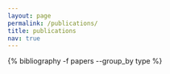 ```yaml
---
layout: page
permalink: /publications/
title: publications
nav: true
---
```

<!-- _pages/publications.md -->
<div class="publications">
  {% bibliography -f papers --group_by type %} 
</div>
